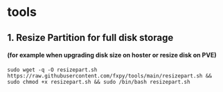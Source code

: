 # tools

## 1. Resize Partition for full disk storage

#### (for example when upgrading disk size on hoster or resize disk on PVE)

```
sudo wget -q -O resizepart.sh https://raw.githubusercontent.com/fxpy/tools/main/resizepart.sh && sudo chmod +x resizepart.sh && sudo /bin/bash resizepart.sh
```
